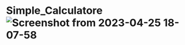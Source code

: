 # Simple_Calculatore![Screenshot from 2023-04-25 18-07-58](https://user-images.githubusercontent.com/93852143/234278334-6d90f270-1f95-4951-9cf4-5b46042bb4ab.png)
